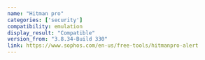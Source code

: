 ```yaml
---
name: "Hitman pro"
categories: ['security']
compatibility: emulation
display_result: "Compatible"
version_from: "3.8.34-Build 330"
link: https://www.sophos.com/en-us/free-tools/hitmanpro-alert
---
```


